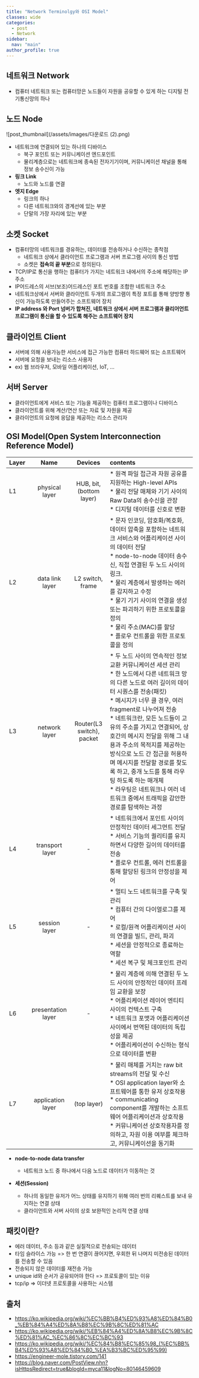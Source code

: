 ```yaml
---
title: "Network Terminolgy와 OSI Model"
classes: wide
categories: 
  - post
  - Network
sidebar:
  nav: "main"
author_profile: true
---
```

   
## 네트워크 Network
* 컴퓨터 네트워크 또는 컴퓨터망은 노드들이 자원을 공유할 수 있게 하는 디지털 전기통신망의 하나

## 노드 Node
![post_thumbnail](/assets/images/다운로드 (2).png)
* 네트워크에 연결되어 있는 하나의 디바이스
	* 복구 포인트 또는 커뮤니케이션 엔드포인트
	* 물리계층으로는 네트워크에 종속된 전자기기이며, 커뮤니케이션 채널을 통해 정보 송수신이 가능
* **링크 Link**
	* 노드와 노드를 연결
* **엣지 Edge**
	* 링크의 하나
	* 다른 네트워크와의 경계선에 있는 부분
	* 단말의 가장 자리에 있는 부분

## 소켓 Socket
* 컴퓨터망의 네트워크를 경유하는, 데이터를 전송하거나 수신하는 종착점
	* 네트워크 상에서 클라이언트 프로그램과 서버 프로그램 사이의 통신 방법
	* 소켓은 **접속의 끝 부분**으로 정의된다. 
* TCP/IP로 통신을 행하는 컴퓨터가 가지는 네트워크 내에서의 주소에 해당하는 IP 주소 
* IP어드레스의 서브(보조)어드레스인 포트 번호를 조합한 네트워크 주소
* 네트워크상에서 서버와 클라이언트 두개의 프로그램이 특정 포트를 통해 양방향 통신이 가능하도록 만들어주는 소프트웨어 장치
* **IP address 와 Port 넘버가 합쳐진, 네트워크 상에서 서버 프로그램과 클리어언트 프로그램이 통신을 할 수 있도록 해주는 소프트웨어 장치** 

## 클라이언트 Client
* 서버에 의해 사용가능한 서비스에 접근 가능한 컴퓨터 하드웨어 또는 소프트웨어
* 서버에 요청을 보내는 리소스 사용자
* ex) 웹 브라우저, 모바일 어플리케이션, IoT, ...

## 서버 Server
* 클라이언트에게 서비스 또는 기능을 제공하는 컴퓨터 프로그램이나 디바이스
* 클라이언트를 위해 계산/연산 또는 자료 및 자원을 제공
* 클라이언트의 요청에 응답을 제공하는 리소스 관리자

## OSI Model(Open System Interconnection Reference Model)  
  
|Layer|Name|Devices|contents|
|:---|:---:|:---:|:---|
|L1|physical layer|HUB, bit, (bottom layer)| * 원격 파일 접근과 자원 공유를 지원하는 High-level APIs<br />* 물리 전달 매체와 기기 사이의 Raw Data의 송수신을 관장<br />* 디지털 데이터를 신호로 변환|
|L2|data link layer|L2 switch, frame| * 문자 인코딩, 암호화/복호화, 데이터 압축을 포함하는 네트워크 서비스와 어플리케이션 사이의 데이터 전달<br />* node-to-node 데이터 송수신, 직접 연결된 두 노드 사이의 링크. <br />* 물리 계층에서 발생하는 에러를 감지하고 수정<br />* 물기 기기 사이의 연결을 생성 또는 파괴하기 위한 프로토콜을 정의<br />* 물리 주소(MAC)를 할당<br />* 플로우 컨트롤을 위한 프로토콜을 정의<br />|
|L3|network layer|Router(L3 switch), packet| * 두 노드 사이의 연속적인 정보 교환 커뮤니케이션 세션 관리<br />* 한 노드에서 다른 네트워크 망의 다른 노드로 여러 길이의 데이터 시퀀스를 전송(패킷)<br />* 메시지가 너무 클 경우, 여러 fragment로 나누어져 전송<br />* 네트워크란, 모든 노드들이 고유의 주소를 가지고 연결되어, 상호간의 메시지 전달을 위해 그 내용과 주소의 목적지를 제공하는 방식으로 노드 간 접근을 허용하며 메시지를 전달할 경로를 찾도록 하고, 중개 노드를 통해 라우팅 하도록 하는 매개체<br />* 라우팅은 네트워크나 여러 네트워크 중에서 트래픽을 감안한 경로를 탐색하는 과정|
|L4|transport layer|-| * 네트워크에서 포인트 사이의 안정적인 데이터 세그먼트 전달<br />* 서비스 기능의 퀄리티를 유지하면서 다양한 길이의 데이터를 전송<br />* 플로우 컨트롤, 에러 컨트롤을 통해 할당된 링크의 안정성을 제어|
|L5|session layer|-| * 멀티 노드 네트워크를 구축 및 관리<br /> * 컴퓨터 간의 다이얼로그를 제어<br />* 로컬/원격 어플리케이션 사이의 연결을 빌드, 관리, 파괴<br />* 세션을 안정적으로 종료하는 역할<br />* 세션 복구 및 체크포인트 관리|
|L6|presentation layer|-| * 물리 계층에 의해 연결된 두 노드 사이의 안정적인 데이터 프레임 교환을 보장<br />* 어플리케이션 레이어 엔티티 사이의 컨텍스트 구축<br />* 네트워크 포맷과 어플리케이션 사이에서 번역된 데이터의 독립성을 제공<br />* 어플리케이션이 수신하는 형식으로 데이터를 변환<br />|
|L7|application layer|(top layer)| * 물리 매체를 거치는 raw bit streams의 전달 및 수신 <br /> * OSI application layer와 소프트웨어를 통한 유저 상호작용<br />* communicating component를 개발하는 소프트웨어 어플리케이션과 상호작용<br />* 커뮤니케이션 상호작용자를 정의하고, 자원 이용 여부를 체크하고, 커뮤니케이션을 동기화|

* **node-to-node data transfer**
	- 네트워크 노드 중 하나에서 다음 노드로 데이터가 이동하는 것
  
* **세션(Session)** 
	- 하나의 동일한 유저가 어느 상태를 유지하기 위해 여러 번의 리퀘스트를 보내 유지하는 연결 상태
	- 클라이언트와 서버 사이의 상호 보완적인 논리적 연결 상태
		
## 패킷이란?
* 에러 데이터, 주소 등과 같은 실질적으로 전송되는 데이터 
* 타임 슬라이스 가능 => 한 번 연결이 끊어지면, 우회한 뒤 나머지 미전송된 데이터를 전송할 수 있음
* 전송되지 않은 데이터를 재전송 가능
* unique id와 순서가 공유되어야 한다 => 프로토콜이 있는 이유
* tcp/ip => 이더넷 프로토콜을 사용하는 시스템

## 출처
* <https://ko.wikipedia.org/wiki/%EC%BB%B4%ED%93%A8%ED%84%B0_%EB%84%A4%ED%8A%B8%EC%9B%8C%ED%81%AC>
* <https://ko.wikipedia.org/wiki/%EB%84%A4%ED%8A%B8%EC%9B%8C%ED%81%AC_%EC%86%8C%EC%BC%93>
* <https://ko.wikipedia.org/wiki/%EC%84%B8%EC%85%98_(%EC%BB%B4%ED%93%A8%ED%84%B0_%EA%B3%BC%ED%95%99)>
* <https://engineer-mole.tistory.com/141>
* <https://blog.naver.com/PostView.nhn?isHttpsRedirect=true&blogId=myca11&logNo=80146459609>